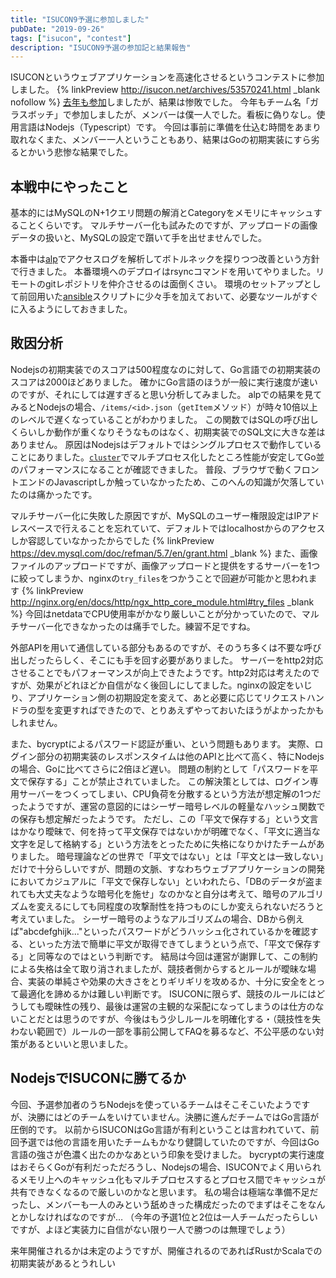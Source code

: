 ```yaml
---
title: "ISUCON9予選に参加しました"
pubDate: "2019-09-26"
tags: ["isucon", "contest"]
description: "ISUCON9予選の参加記と結果報告"
---
```


ISUCONというウェブアプリケーションを高速化させるというコンテストに参加しました。
{% linkPreview http://isucon.net/archives/53570241.html _blank nofollow %}
[去年も参加](/hexo/2018/09/17/isucon.html)しましたが、結果は惨敗でした。
今年もチーム名「ガラスボッチ」で参加しましたが、メンバーは僕一人でした。看板に偽りなし。使用言語はNodejs（Typescript）です。
今回は事前に準備を仕込む時間をあまり取れなくまた、メンバー一人ということもあり、結果はGoの初期実装にすら劣るとかいう悲惨な結果でした。

## 本戦中にやったこと
基本的にはMySQLのN+1クエリ問題の解消とCategoryをメモリにキャッシュすることくらいです。
マルチサーバー化も試みたのですが、アップロードの画像データの扱いと、MySQLの設定で躓いて手を出せませんでした。

本番中は[alp](https://github.com/tkuchiki/alp)でアクセスログを解析してボトルネックを探りつつ改善という方針で行きました。
本番環境へのデプロイはrsyncコマンドを用いてやりました。リモートのgitレポジトリを仲介させるのは面倒くさい。
環境のセットアップとして前回用いた[ansible](https://www.ansible.com/)スクリプトに少々手を加えておいて、必要なツールがすぐに入るようにしておきました。

## 敗因分析
Nodejsの初期実装でのスコアは500程度なのに対して、Go言語での初期実装のスコアは2000ほどありました。
確かにGo言語のほうが一般に実行速度が速いのですが、それにしては遅すぎると思い分析してみました。
alpでの結果を見てみるとNodejsの場合、`/items/<id>.json`（`getItem`メソッド）が時々10倍以上のレベルで遅くなっていることがわかりました。
この関数ではSQLの呼び出しくらいしか動作が重くなりそうなものはなく、初期実装でのSQL文に大きな差はありません。
原因はNodejsはデフォルトではシングルプロセスで動作していることにありました。[`cluster`](https://www.npmjs.com/package/cluster)でマルチプロセス化したところ性能が安定してGo並のパフォーマンスになることが確認できました。
普段、ブラウザで動くフロントエンドのJavascriptしか触っていなかったため、このへんの知識が欠落していたのは痛かったです。

マルチサーバー化に失敗した原因ですが、MySQLのユーザー権限設定はIPアドレスベースで行えることを忘れていて、デフォルトではlocalhostからのアクセスしか容認していなかったからでした
{% linkPreview https://dev.mysql.com/doc/refman/5.7/en/grant.html _blank %}
また、画像ファイルのアップロードですが、画像アップロードと提供をするサーバーを1つに絞ってしまうか、nginxの`try_files`をつかうことで回避が可能かと思われます
{% linkPreview http://nginx.org/en/docs/http/ngx_http_core_module.html#try_files _blank %}
今回はnetdataでCPU使用率がかなり厳しいことが分かっていたので、マルチサーバー化できなかったのは痛手でした。練習不足ですね。

外部APIを用いて通信している部分もあるのですが、そのうち多くは不要な呼び出しだったらしく、そこにも手を回す必要がありました。
サーバーをhttp2対応させることでもパフォーマンスが向上できたようです。http2対応は考えたのですが、効果がどれほどか自信がなく後回しにしてました。nginxの設定をいじり、アプリケーション側の初期設定を変えて、あと必要に応じてリクエストハンドラの型を変更すればできたので、とりあえずやっておいたほうがよかったかもしれません。

また、bycryptによるパスワード認証が重い、という問題もあります。 実際、ログイン部分の初期実装のレスポンスタイムは他のAPIと比べて高く、特にNodejsの場合、Goに比べてさらに2倍ほど遅い。
問題の制約として「パスワードを平文で保存する」ことが禁止されていました。
この解決策としては、ログイン専用サーバーをつくってしまい、CPU負荷を分散するという方法が想定解の1つだったようですが、運営の意図的にはシーザー暗号レベルの軽量なハッシュ関数での保存も想定解だったようです。
ただし、この「平文で保存する」という文言はかなり曖昧で、何を持って平文保存ではないかが明確でなく、「平文に適当な文字を足して格納する」という方法をとったために失格になりかけたチームがありました。
暗号理論などの世界で「平文ではない」とは「平文とは一致しない」だけで十分らしいですが、問題の文脈、すなわちウェブアプリケーションの開発においてカジュアルに「平文で保存しない」といわれたら、「DBのデータが盗まれても大丈夫なような暗号化を施せ」なのかなと自分は考えて、暗号のアルゴリズムを変えるにしても同程度の攻撃耐性を持つものにしか変えられないだろうと考えていました。
シーザー暗号のようなアルゴリズムの場合、DBから例えば"abcdefghijk..."といったパスワードがどうハッシュ化されているかを確認する、といった方法で簡単に平文が取得できてしまうという点で、「平文で保存する」と同等なのではという判断です。
結局は今回は運営が謝罪して、この制約による失格は全て取り消されましたが、競技者側からするとルールが曖昧な場合、実装の単純さや効果の大きさをとりギリギリを攻めるか、十分に安全をとって最適化を諦めるかは難しい判断です。
ISUCONに限らず、競技のルールにはどうしても曖昧性の残り、最後は運営の主観的な采配になってしまうのは仕方のないことだとは思うのですが、今後はもう少しルールを明確化する・（競技性を失わない範囲で）ルールの一部を事前公開してFAQを募るなど、不公平感のない対策があるといいと思いました。

## NodejsでISUCONに勝てるか
今回、予選参加者のうちNodejsを使っているチームはそこそこいたようですが、決勝にはどのチームをいけていません。決勝に進んだチームではGo言語が圧倒的です。
以前からISUCONはGo言語が有利ということは言われていて、前回予選では他の言語を用いたチームもかなり健闘していたのですが、今回はGo言語の強さが色濃く出たのかなあという印象を受けました。
bycryptの実行速度はおそらくGoが有利だっただろうし、Nodejsの場合、ISUCONでよく用いられるメモリ上へのキャッシュ化もマルチプロセスするとプロセス間でキャッシュが共有できなくなるので厳しいのかなと思います。
私の場合は極端な準備不足だったし、メンバーも一人のみという舐めきった構成だったのでまずはそこをなんとかしなければなのですが…
（今年の予選1位と2位は一人チームだったらしいですが、よほど実装力に自信がない限り一人で勝つのは無理でしょう）

来年開催されるかは未定のようですが、開催されるのであればRustかScalaでの初期実装があるとうれしい